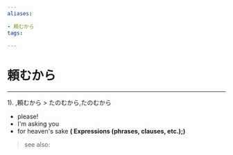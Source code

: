```yaml
---
aliases:
    
- 頼むから
tags:
    
---
```


# 頼むから
---
1).
,頼むから > たのむから,たのむから

- please!
- I'm asking you
- for heaven's sake
**( Expressions (phrases, clauses, etc.);)**
> see also: 
            